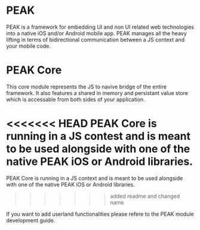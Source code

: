 
# PEAK
PEAK is a framework for embedding UI and non UI related web technologies into a native iOS and/or Android mobile app. PEAK manages all the heavy lifting in terms of bidirectional communication between a JS context and your mobile code. 

# PEAK Core
This core module represents the JS to navive bridge of the entire framework. It also features a shared in memory and persistant value store which is accessable from both sides of your application.

<<<<<<< HEAD
PEAK Core is running in a JS contest and is meant to be used alongside with one of the native PEAK iOS or Android libraries.
=======
PEAK Core is running in a JS context and is meant to be used alongside with one of the native PEAK iOS or Android libraries.
>>>>>>> added readme and changed name

If you want to add userland functionalities please refere to the PEAK module development guide.
